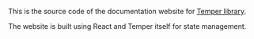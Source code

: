 This is the source code of the documentation website for [Temper library](https://github.com/ktripaldi/temperjs).

The website is built using React and Temper itself for state management.
